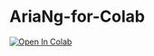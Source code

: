 # AriaNg-for-Colab

<a href="https://colab.research.google.com/github/javsubs91/AriaNg-for-Colab/blob/master/AriaNg%20for%20colab.ipynb" target="_parent"><img src="https://colab.research.google.com/assets/colab-badge.svg" alt="Open In Colab"/></a>
